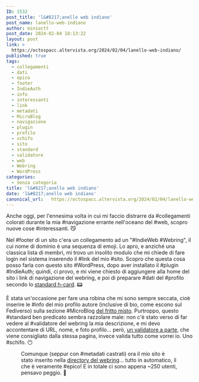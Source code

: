 ```yaml
---
ID: 1532
post_title: 'l&#8217;anello web indiano'
post_name: lanello-web-indiano
author: minioctt
post_date: 2024-02-04 18:13:22
layout: post
link: >
  https://octospacc.altervista.org/2024/02/04/lanello-web-indiano/
published: true
tags:
  - collegamenti
  - dati
  - epico
  - footer
  - IndieAuth
  - info
  - interessanti
  - link
  - metadati
  - MicroBlog
  - navigazione
  - plugin
  - profilo
  - schifo
  - sito
  - standard
  - validatore
  - web
  - Webring
  - WordPress
categories:
  - Senza categoria
title: 'l&#8217;anello web indiano'
date: 'l&#8217;anello web indiano'
canonical_url:   https://octospacc.altervista.org/2024/02/04/lanello-web-indiano/
---
```

<!-- wp:paragraph -->
<p>Anche oggi, per l'ennesima volta in cui mi faccio distrarre da #collegamenti colorati durante la mia #navigazione errante nell'oceano del #web, scopro nuove cose #interessanti. 😼</p>
<!-- /wp:paragraph -->

<!-- wp:paragraph -->
<p>Nel #footer di un sito c'era un collegamento ad un "#IndieWeb #Webring", il cui nome di dominio è una sequenza di emoji. Lo apro, e anziché una classica lista di membri, mi trovo un insolito modulo che mi chiede di fare login nel sistema inserendo il #link del mio #sito. Scopro che questa cosa posso farla con questo sito #WordPress, dopo aver installato il #plugin #IndieAuth; quindi, ci provo, e mi viene chiesto di aggiungere alla home del sito i link di navigazione del webring, e poi di preparare #dati del #profilo secondo lo <a href="https://microformats.org/wiki/h-card">standard h-card</a>. 📟</p>
<!-- /wp:paragraph -->

<!-- wp:paragraph -->
<p>È stata un'occasione per fare una robina che mi sono sempre seccata, cioè inserire le #info del mio profilo autore (inclusive di bio, come escono sul Fediverso) sulla sezione #MicroBlog <a href="https://octospacc.altervista.org/microblog/">del fritto misto</a>. Purtroppo, questo #standard ben predicato sembra razzolare male: non c'è stato verso di far vedere al #validatore del webring la mia descrizione, e mi devo accontentare di URL, nome, e foto profilo... però, <a href="https://indiewebify.me/validate-h-card/">un validatore a parte</a>, che viene consigliato dalla stessa pagina, invece valida tutto come vorrei io. Uno #schifo. 😶</p>
<!-- /wp:paragraph -->

<!-- wp:paragraph -->
<p></p>
<!-- /wp:paragraph -->

<!-- wp:image {"id":1533,"sizeSlug":"full","linkDestination":"none"} -->
<figure class="wp-block-image size-full"><img src="{{site.cdnurl}}/assets/uploads/2024/02/image-3.png" alt="" class="wp-image-1533"/><figcaption class="wp-element-caption">Comunque (seppur con #metadati castrati) ora il mio sito è stato inserito nella <a href="https://xn--sr8hvo.ws/directory">directory del webring</a>... tutto in automatico, il che è veramente #epico! E in totale ci sono appena ~250 utenti, pensavo peggio. 💖</figcaption></figure>
<!-- /wp:image -->